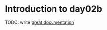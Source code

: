 # Introduction to day02b

TODO: write [great documentation](http://jacobian.org/writing/what-to-write/)
